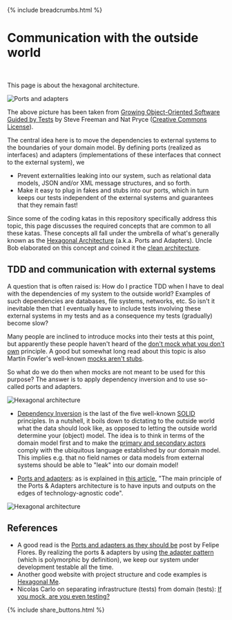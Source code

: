 {% include breadcrumbs.html %}

# Communication with the outside world
<div class="header_line"><br/></div>

This page is about the hexagonal architecture.

![Ports and adapters](https://github.com/zhendrikse/tdd/raw/master/assets/ports-and-adapters-architecture.svg?sanitize=true)

The above picture has been taken from 
[Growing Object-Oriented Software Guided by Tests](http://www.growing-object-oriented-software.com/figures.html)
by Steve Freeman and Nat Pryce ([Creative Commons License](http://creativecommons.org/licenses/by-sa/4.0/)).

The central idea here is to move the dependencies to external systems
to the boundaries of your domain model. By defining ports (realized as interfaces)
and adapters (implementations of these interfaces that connect to the
external system), we

- Prevent externalities leaking into our system, such as relational data models, 
  JSON and/or XML message structures, and so forth.
- Make it easy to plug in fakes and stubs into our ports, which in turn keeps
  our tests independent of the external systems and guarantees that they remain fast!

Since some of the coding katas in this repository specifically address 
this topic, this page discusses the required concepts that are common
to all these katas. These concepts all fall under the umbrella of what's
generally known as the 
[Hexagonal Architecture](http://alistair.cockburn.us/Hexagonal+architecture) 
(a.k.a. Ports and Adapters). Uncle Bob elaborated on this concept and coined it the 
[clean architecture](https://blog.cleancoder.com/uncle-bob/2012/08/13/the-clean-architecture.html).

## TDD and communication with external systems

A question that is often raised is: How do I practice TDD when I
have to deal with the dependencies of my system to the outside world?
Examples of such dependencies are databases, file systems, networks, etc.
So isn't it inevitable then that I eventually have to include 
tests involving these external systems in my tests and as 
a consequence my tests (gradually) become slow?

Many people are inclined to introduce mocks into their tests at
this point, but apparently these people haven't heard of the
[don't mock what you don't own](http://jmock.org/oopsla2004.pdf)
principle. A good but somewhat long read about this topic is also
Martin Fowler's well-known 
[mocks aren't stubs](https://martinfowler.com/articles/mocksArentStubs.html).

So what do we do then when mocks are not meant to be used for this purpose?
The answer is to apply dependency
inversion and to use so-called ports and adapters. 
  
![Hexagonal architecture](https://github.com/zhendrikse/tdd/raw/master/assets/hex-arch.png)

- [Dependency Inversion](https://stackify.com/dependency-inversion-principle/) 
  is the last of the five well-known
  [SOLID](http://blog.cleancoder.com/uncle-bob/2020/10/18/Solid-Relevance.html)
  principles. In a nutshell, it boils down to dictating to the outside world
  what the data should look like, as opposed to letting the outside world 
  determine your (object) model. The idea is to think in terms of the 
  domain model first and to make the 
  [primary and secondary actors](https://codesoapbox.dev/ports-adapters-aka-hexagonal-architecture-explained/)
  comply with the ubiquitous language established by our domain model. 
  This implies e.g. that no field names or data models from external systems
  should be able to "leak" into our domain model!
  
- [Ports and adapters](https://alistair.cockburn.us/hexagonal-architecture/):
  as is explained in
  [this article](https://codesoapbox.dev/ports-adapters-aka-hexagonal-architecture-explained/),
  "The main principle of the Ports &amp; Adapters architecture is to have 
  inputs and outputs on the edges of technology-agnostic code". 


![Hexagonal architecture](https://github.com/zhendrikse/tdd/raw/master/assets/hex-arch-unit.png)

## References

- A good read is the 
[Ports and adapters as they should be](https://medium.com/wearewaes/ports-and-adapters-as-they-should-be-6aa5da8893b)
post by Felipe Flores.
By realizing the ports &amp; adapters by using
[the adapter pattern](https://refactoring.guru/design-patterns/adapter) 
(which is polymorphic by definition), we keep our system under 
development testable all the time.
- Another good website with project structure and code examples is [Hexagonal Me](https://jmgarridopaz.github.io/).
- Nicolas Carlo on separating infrastructure (tests) from domain (tests): [If you mock, are you even testing?](https://understandlegacycode.com/blog/if-you-mock-are-you-even-testing/)

{% include share_buttons.html %}